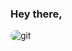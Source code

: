 ### Hey there,
<!-- 🤙 -->

<div align="center">
<!--   <a href="https://github.com/yujiyc"> -->
<!--   <img align="left" height="100em" src="https://github-readme-stats.vercel.app/api/top-langs/?username=yujiyc&layout=compact&langs_count=7&theme=dark"/> -->
  <img align="left" alt="git" style="border-radius:50px;" src="https://i.gifer.com/WonI.gif">
</div>
